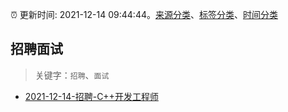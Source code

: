 :alarm_clock: 更新时间: 2021-12-14 09:44:44。[来源分类](../README.md)、[标签分类](../TAGS.md)、[时间分类](../TIMELINE.md)

## 招聘面试


> 关键字：`招聘`、`面试`



- [2021-12-14-招聘-C++开发工程师](https://www.v2ex.com/t/822186) 